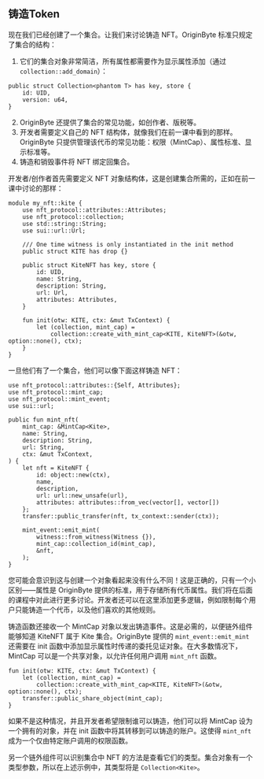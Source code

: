 ## 铸造Token

现在我们已经创建了一个集合。让我们来讨论铸造 NFT。OriginByte 标准只规定了集合的结构：

1. 它们的集合对象非常简洁，所有属性都需要作为显示属性添加（通过 `collection::add_domain`）：

```move
public struct Collection<phantom T> has key, store {
    id: UID,
    version: u64,
}
```
2. OriginByte 还提供了集合的常见功能，如创作者、版税等。
3. 开发者需要定义自己的 NFT 结构体，就像我们在前一课中看到的那样。OriginByte 只提供管理该代币的常见功能：权限（MintCap）、属性标准、显示标准等。
4. 铸造和销毁事件将 NFT 绑定回集合。

开发者/创作者首先需要定义 NFT 对象结构体，这是创建集合所需的，正如在前一课中讨论的那样：

```move
module my_nft::kite {
    use nft_protocol::attributes::Attributes;
    use nft_protocol::collection;
    use std::string::String;
    use sui::url::Url;
    
    /// One time witness is only instantiated in the init method
    public struct KITE has drop {}
    
    public struct KiteNFT has key, store {
        id: UID,
        name: String,
        description: String,
        url: Url,
        attributes: Attributes,
    }
    
    fun init(otw: KITE, ctx: &mut TxContext) {
        let (collection, mint_cap) =
            collection::create_with_mint_cap<KITE, KiteNFT>(&otw, option::none(), ctx);
    }
}
```

一旦他们有了一个集合，他们可以像下面这样铸造 NFT：

```move
use nft_protocol::attributes::{Self, Attributes};
use nft_protocol::mint_cap;
use nft_protocol::mint_event;
use sui::url;

public fun mint_nft(
    mint_cap: &MintCap<Kite>,
    name: String,
    description: String,
    url: String,
    ctx: &mut TxContext,
) {
    let nft = KiteNFT {
        id: object::new(ctx),
        name,
        description,
        url: url::new_unsafe(url),
        attributes: attributes::from_vec(vector[], vector[])
    };
    transfer::public_transfer(nft, tx_context::sender(ctx));
    
    mint_event::emit_mint(
        witness::from_witness(Witness {}),
        mint_cap::collection_id(mint_cap),
        &nft,
    );
}
```
您可能会意识到这与创建一个对象看起来没有什么不同！这是正确的，只有一个小区别——属性是 OriginByte 提供的标准，用于存储所有代币属性。我们将在后面的课程中对此进行更多讨论。开发者还可以在这里添加更多逻辑，例如限制每个用户只能铸造一个代币，以及他们喜欢的其他规则。

铸造函数还接收一个 MintCap 对象以发出铸造事件。这是必需的，以便链外组件能够知道 KiteNFT 属于 Kite 集合。OriginByte 提供的 `mint_event::emit_mint` 还需要在 init 函数中添加显示属性时传递的委托见证对象。在大多数情况下，MintCap 可以是一个共享对象，以允许任何用户调用 `mint_nft` 函数。

```move
fun init(otw: KITE, ctx: &mut TxContext) {
    let (collection, mint_cap) =
        collection::create_with_mint_cap<KITE, KiteNFT>(&otw, option::none(), ctx);
    transfer::public_share_object(mint_cap);
}
```

如果不是这种情况，并且开发者希望限制谁可以铸造，他们可以将 MintCap 设为一个拥有的对象，并在 init 函数中将其转移到可以铸造的账户。这使得 `mint_nft` 成为一个仅由特定账户调用的权限函数。

另一个链外组件可以识别集合中 NFT 的方法是查看它们的类型。集合对象有一个类型参数，所以在上述示例中，其类型将是 `Collection<Kite>`。